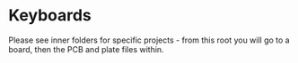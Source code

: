 # Keyboards

Please see inner folders for specific projects - from this root you will go to a board, then the PCB and plate files within.
